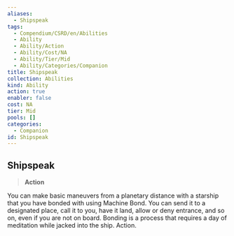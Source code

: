 ```yaml
---
aliases:
  - Shipspeak
tags:
  - Compendium/CSRD/en/Abilities
  - Ability
  - Ability/Action
  - Ability/Cost/NA
  - Ability/Tier/Mid
  - Ability/Categories/Companion
title: Shipspeak
collection: Abilities
kind: Ability
action: true
enabler: false
cost: NA
tier: Mid
pools: []
categories:
  - Companion
id: Shipspeak
---
```

## Shipspeak    
>**Action**  
    
You can make basic maneuvers from a planetary distance with a starship that you have bonded with using Machine Bond. You can send it to a designated place, call it to you, have it land, allow or deny entrance, and so on, even if you are not on board. Bonding is a process that requires a day of meditation while jacked into the ship. Action.
